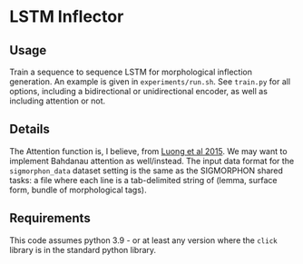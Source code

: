 # LSTM Inflector

## Usage

Train a sequence to sequence LSTM for morphological inflection generation. An example is given in `experiments/run.sh`. See `train.py` for all options, including a bidirectional or unidirectional encoder, as well as including attention or not.

## Details

The Attention function is, I believe, from [Luong et al 2015](https://aclanthology.org/D15-1166/). We may want to implement Bahdanau attention as well/instead.
The input data format for the `sigmorphon_data` dataset setting is the same as the SIGMORPHON shared tasks: a file where each line is a tab-delimited string of (lemma, surface form, bundle of morphological tags).

## Requirements

This code assumes python 3.9 - or at least any version where the `click` library is in the standard python library.

